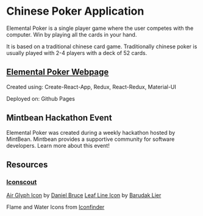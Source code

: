 # Chinese Poker Application

Elemental Poker is a single player game where the user competes with the computer. Win by playing all the cards in your hand.

It is based on a traditional chinese card game. Traditionally chinese poker is usually played with 2-4 players with a deck of 52 cards.

## [Elemental Poker Webpage]

Created using: Create-React-App, Redux, React-Redux, Material-UI

Deployed on: Github Pages

[Elemental Poker Webpage]: https://catmembermona.github.io/chinese-poker/

## Mintbean Hackathon Event

Elemental Poker was created during a weekly hackathon hosted by MintBean. Mintbean provides a supportive community for software developers. Learn more about this event!

## Resources
### [Iconscout]

[Air Glyph Icon] by [Daniel Bruce]
[Leaf Line Icon] by [Barudak Lier]

Flame and Water Icons from [Iconfinder]

[Iconscout]: https://iconscout.com
[Air Glyph Icon]: https://iconscout.com/icons/air
[Daniel Bruce]: https://iconscout.com/contributors/daniel-bruce
[Leaf Line Icon]: https://iconscout.com/icons/leaf
[Barudak Lier]: https://iconscout.com/contributors/irfansusanto98

[Iconfinder]: https://www.iconfinder.com/
